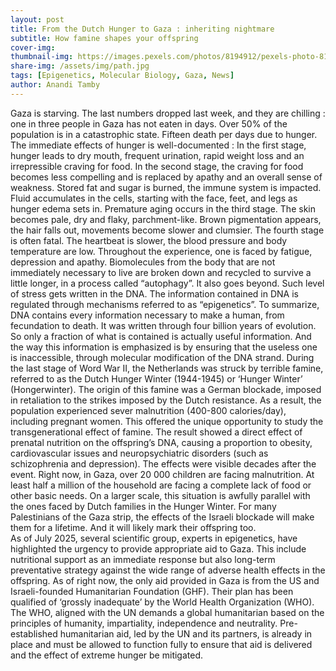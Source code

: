```yaml
---
layout: post
title: From the Dutch Hunger to Gaza : inheriting nightmare
subtitle: How famine shapes your offspring
cover-img: 
thumbnail-img: https://images.pexels.com/photos/8194912/pexels-photo-8194912.jpeg
share-img: /assets/img/path.jpg
tags: [Epigenetics, Molecular Biology, Gaza, News]
author: Anandi Tamby
---
```


Gaza is starving. The last numbers dropped last week, and they are chilling : one in three people in Gaza has not eaten in days. Over 50% of the population is in a catastrophic state. Fifteen death per days due to hunger. 
The immediate effects of hunger is well-documented :
In the first stage, hunger leads to dry mouth, frequent urination, rapid weight loss and an irrepressible craving for food. In the  second stage, the  craving for food becomes less compelling and is replaced by apathy and an overall sense of weakness. Stored fat and sugar is burned, the immune system is impacted. Fluid accumulates in the cells, starting with the face, feet, and legs as hunger edema sets in. Premature aging occurs in the  third stage. The skin becomes pale, dry and flaky, parchment-like. Brown pigmentation appears, the hair falls out, movements become slower and clumsier. The fourth stage is often fatal. The heartbeat is slower, the blood pressure and body temperature are low. Throughout the experience, one is faced by fatigue, depression and apathy. Biomolecules from the body that are not immediately necessary to live are broken down and recycled to survive a little longer, in a process called “autophagy”. 
It also goes beyond. Such level of stress gets written in the DNA.
The information contained in DNA is regulated through mechanisms referred to as “epigenetics”. To summarize, DNA contains every information necessary to make a human, from fecundation to death. It was written through four billion years of evolution. So only a fraction of what is contained is actually useful information. And the way this information is emphasized is by ensuring that the useless one is inaccessible, through molecular modification of the DNA strand.
During  the last stage of Word War II, the Netherlands was struck by terrible famine, referred to as the Dutch Hunger Winter (1944-1945) or ‘Hunger Winter’ (Hongerwinter). The origin of this famine was a German blockade, imposed in retaliation to the strikes imposed by the Dutch resistance. As a result, the population experienced sever malnutrition (400-800 calories/day), including pregnant women. This offered the unique opportunity to study the transgenerational effect of famine.
The result showed a direct effect of prenatal nutrition on the offspring’s DNA, causing a proportion to obesity, cardiovascular issues and neuropsychiatric disorders (such as schizophrenia and depression). The effects were visible decades after the event.
Right now, in Gaza, over 20 000 children are facing malnutrition. At least half a million of the household are facing a complete lack of food or other basic needs. On a larger scale, this situation is awfully parallel with the ones faced by Dutch families in the Hunger Winter. For many Palestinians of the Gaza strip, the effects of the Israeli blockade will make them for a lifetime. And it will likely mark their offspring too.  
As of July 2025, several scientific group, experts in epigenetics, have highlighted the urgency to provide appropriate aid to Gaza. This include nutritional support as an immediate response but also long-term preventative strategy against the wide range of adverse health effects in the offspring. As of right now, the only aid provided in Gaza is from the US and Israeli-founded Humanitarian Foundation (GHF). Their plan has been qualified of ‘grossly inadequate’ by the World Health Organization (WHO). The WHO, aligned with the UN demands a global humanitarian based on the principles of humanity, impartiality, independence and neutrality. Pre-established humanitarian aid, led by the UN and its partners, is already in place and must be allowed to function fully to ensure that aid is delivered and the effect of extreme hunger be mitigated. 

